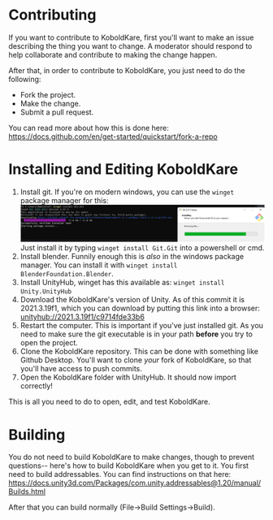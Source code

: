 # Contributing

If you want to contribute to KoboldKare, first you'll want to make an issue describing the thing you want to change.
A moderator should respond to help collaborate and contribute to making the change happen.

After that, in order to contribute to KoboldKare, you just need to do the following:
- Fork the project.
- Make the change.
- Submit a pull request.

You can read more about how this is done here: https://docs.github.com/en/get-started/quickstart/fork-a-repo

# Installing and Editing KoboldKare

1. Install git. If you're on modern windows, you can use the `winget` package manager for this:
   ![winget example image](winget_install.png)
   Just install it by typing `winget install Git.Git` into a powershell or cmd.
2. Install blender. Funnily enough this is *also* in the windows package manager. You can install it with `winget install BlenderFoundation.Blender`.
3. Install UnityHub, winget has this available as: `winget install Unity.UnityHub`
4. Download the KoboldKare's version of Unity. As of this commit it is 2021.3.19f1, which you can download by putting this link into a browser: [unityhub://2021.3.19f1/c9714fde33b6](unityhub://2021.3.19f1/c9714fde33b6)
5. Restart the computer. This is important if you've just installed git. As you need to make sure the git executable is in your path **before** you try to open the project.
6. Clone the KoboldKare repository. This can be done with something like Github Desktop. You'll want to clone *your* fork of KoboldKare, so that you'll have access to push commits.
7. Open the KoboldKare folder with UnityHub. It should now import correctly!

This is all you need to do to open, edit, and test KoboldKare.

# Building

You do not need to build KoboldKare to make changes, though to prevent questions-- here's how to build KoboldKare when you get to it.
You first need to build addressables.
You can find instructions on that here: https://docs.unity3d.com/Packages/com.unity.addressables@1.20/manual/Builds.html

After that you can build normally (File->Build Settings->Build).